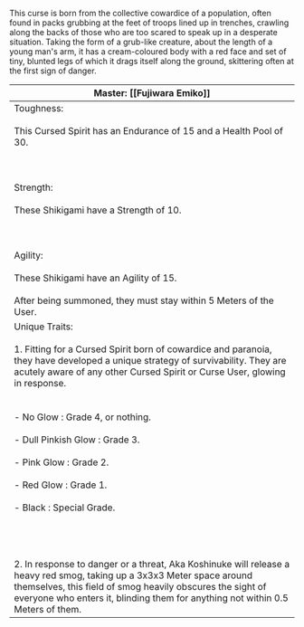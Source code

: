 This curse is born from the collective cowardice of a population, often found in packs grubbing at the feet of troops lined up in trenches, crawling along the backs of those who are too scared to speak up in a desperate situation. Taking the form of a grub-like creature, about the length of a young man's arm, it has a cream-coloured body with a red face and set of tiny, blunted legs of which it drags itself along the ground, skittering often at the first sign of danger.

| Master: [[Fujiwara Emiko]]                                                                                                                                                                                                                                                                                                                                                                                                                                                                                                                                                                                                                                                                                                          |
| ----------------------------------------------------------------------------------------------------------------------------------------------------------------------------------------------------------------------------------------------------------------------------------------------------------------------------------------------------------------------------------------------------------------------------------------------------------------------------------------------------------------------------------------------------------------------------------------------------------------------------------------------------------------------------------------------------------------------------------- |
| Toughness: <br><br>This Cursed Spirit has an Endurance of 15 and a Health Pool of 30.<br><br>  <br><br>Strength:<br><br>These Shikigami have a Strength of 10.<br><br>  <br><br>Agility:<br><br>These Shikigami have an Agility of 15.<br><br>After being summoned, they must stay within 5 Meters of the User.                                                                                                                                                                                                                                                                                                                                                                                                                     |
| Unique Traits:<br><br>1. Fitting for a Cursed Spirit born of cowardice and paranoia, they have developed a unique strategy of survivability. They are acutely aware of any other Cursed Spirit or Curse User, glowing in response.<br>    <br><br>- No Glow : Grade 4, or nothing.<br>    <br>- Dull Pinkish Glow : Grade 3.<br>    <br>- Pink Glow : Grade 2.<br>    <br>- Red Glow : Grade 1.<br>    <br>- Black : Special Grade.<br>    <br><br>  <br><br>2. In response to danger or a threat, Aka Koshinuke will release a heavy red smog, taking up a 3x3x3 Meter space around themselves, this field of smog heavily obscures the sight of everyone who enters it, blinding them for anything not within 0.5 Meters of them. |
